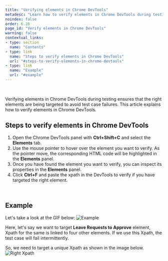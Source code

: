 ```yaml
---
title: "Verifying elements in Chrome DevTools"
metadesc: "Learn how to verify elements in Chrome DevTools during testing in Testsigma to avoid test case failures. Click here to know how to verify elements in DevTools."
noindex: false
order: 6.28
page_id: "Verify elements in Chrome DevTools"
warning: false
contextual_links:
- type: section
  name: "Contents"
- type: link
  name: "Steps to verify elements in Chrome DevTools"
  url: "#steps-to-verify-elements-in-chrome-devtools"
- type: link
  name: "Example"
  url: "#example"
---
```

<br>

Verifying elements in Chrome DevTools during testing ensures that the right elements are being targeted to avoid test case failures. This article explains how to verify elements in Chrome DevTools.

## **Steps to verify elements in Chrome DevTools**
1. Open the Chrome DevTools panel with **Ctrl+Shift+C** and select the **Elements** tab. 
2. Use the mouse pointer to hover over the element you want to verify. As the pointer move, the corresponding HTML code will be highlighted in the **Elements** panel.
3. Once you have found the element you want to verify, you can inspect its properties in the **Elements** panel.
4. Click **Ctrl+F** and paste the xpath in the DevTools to verify if you have targeted the right element.

<br>

## **Example**
Let's take a look at the GIF below:
![Example](https://s3.amazonaws.com/static-docs.testsigma.com/new_images/projects/applications/MultipleValues.gif)

Here, let's say we want to target **Leave Requests to Approve** element,  Xpath for the same is linked to four other elements. If we use this Xpath, the test case will fail intermittently. 

So, we need to target a unique Xpath as shown in the image below. 
![Right Xpath](https://s3.amazonaws.com/static-docs.testsigma.com/new_images/projects/applications/inspect.png)
